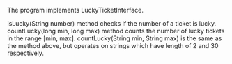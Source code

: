 The program implements LuckyTicketInterface.

isLucky(String number) method checks if the number of a ticket is lucky.
countLucky(long min, long max) method counts the number of lucky tickets in the range [min, max].
countLucky(String min, String max) is the same as the method above, but operates on strings which have length of 2 and 30 respectively.
